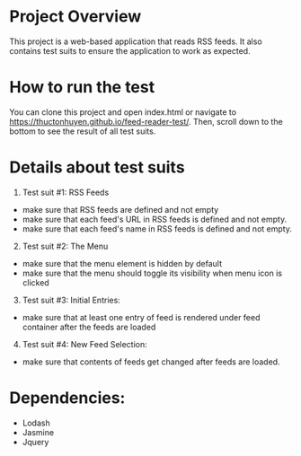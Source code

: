 # Project Overview

This project is a web-based application that reads RSS feeds. It also contains test suits to ensure the application to work as expected.

# How to run the test

You can clone this project and open index.html or navigate to https://thuctonhuyen.github.io/feed-reader-test/. Then, scroll down to the bottom to see the result of all test suits.

# Details about test suits
1. Test suit #1: RSS Feeds
  * make sure that RSS feeds are defined and not empty
  * make sure that each feed's URL in RSS feeds is defined and not empty.
  * make sure that each feed's name in RSS feeds is defined and not empty.
2. Test suit #2: The Menu
  * make sure that the menu element is hidden by default
  * make sure that the menu should toggle its visibility when menu icon is clicked
3. Test suit #3: Initial Entries:
  * make sure that at least one entry of feed is rendered under feed container after the feeds are loaded
4. Test suit #4: New Feed Selection:
  * make sure that contents of feeds get changed after feeds are loaded.

  # Dependencies:
  * Lodash
  * Jasmine
  * Jquery

